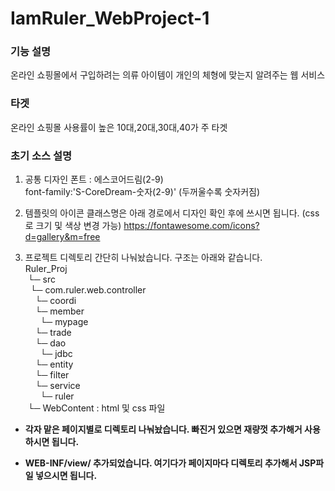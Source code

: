 # IamRuler_WebProject-1

### 기능 설명
온라인 쇼핑몰에서 구입하려는 의류 아이템이 개인의 체형에 맞는지 알려주는 웹 서비스

### 타겟
온라인 쇼핑몰 사용률이 높은 10대,20대,30대,40가 주 타겟

### 초기 소스 설명

1. 공통 디자인 폰트 : 에스코어드림(2-9)  
font-family:'S-CoreDream-숫자(2-9)' (두꺼울수록 숫자커짐)

2. 템플릿의 아이콘 클래스명은 아래 경로에서 디자인 확인 후에 
  쓰시면 됩니다. (css로 크기 및 색상 변경 가능)
  https://fontawesome.com/icons?d=gallery&m=free

3. 프로젝트 디렉토리 간단히 나눠놨습니다. 구조는 아래와 같습니다.  
  Ruler_Proj    
  &nbsp;└─ src  
  &nbsp;&nbsp;└─ com.ruler.web.controller  
  &nbsp;&nbsp;&nbsp;&nbsp;└─ coordi  
  &nbsp;&nbsp;&nbsp;&nbsp;└─ member  
  &nbsp;&nbsp;&nbsp;&nbsp;&nbsp;&nbsp;└─ mypage  
  &nbsp;&nbsp;&nbsp;&nbsp;└─ trade  
  &nbsp;&nbsp;&nbsp;&nbsp;└─ dao  
  &nbsp;&nbsp;&nbsp;&nbsp;&nbsp;&nbsp;└─ jdbc  
  &nbsp;&nbsp;&nbsp;&nbsp;└─ entity  
  &nbsp;&nbsp;&nbsp;&nbsp;└─ filter  
  &nbsp;&nbsp;&nbsp;&nbsp;└─ service  
  &nbsp;&nbsp;&nbsp;&nbsp;&nbsp;&nbsp;└─ ruler  
  &nbsp;└─ WebContent : html 및 css 파일 


- __각자 맡은 페이지별로 디렉토리 나눠놨습니다. 빠진거 있으면 재량껏 추가해거 사용하시면 됩니다.__

- __WEB-INF/view/ 추가되었습니다. 여기다가 페이지마다 디렉토리 추가해서 JSP파일 넣으시면 됩니다.__

